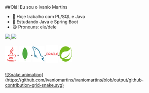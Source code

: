##Olá! Eu sou o Ivanio Martins
- 🔭 Hoje trabalho com PL/SQL e Java
- 🌱 Estudando Java e Spring Boot
- 😄 Pronouns: ele/dele

<div>
  <a href="https://github.com/ivaniomartins">
  <img height="180em" src="https://github-readme-stats.vercel.app/api?username=ivaniomartins&show_icons=true&theme=dark&include_all_commits=true&count_private=true"/>
 <img height="180em" src="https://github-readme-stats.vercel.app/api/top-langs/?username=ivaniomartins&layout=compact&langs_count=7&theme=dark"/>
</div>
  <div style="display: inline_block"><br>
  <img align="center" alt="Ivanio-Jv" height="50" width="40" src="https://raw.githubusercontent.com/devicons/devicon/master/icons/java/java-plain.svg">
  <img align="center" alt="Ivanio-Mb" height="50" width="40" src="https://raw.githubusercontent.com/devicons/devicon/master/icons/mongodb/mongodb-plain.svg">
  <img align="center" alt="Ivanio-Ms" height="50" width="40" src="https://raw.githubusercontent.com/devicons/devicon/master/icons/mysql/mysql-original.svg">
  <img align="center" alt="Ivanio-Oc" height="60" width="40" src="https://github.com/devicons/devicon/blob/master/icons/oracle/oracle-original.svg"> 
  <img align="center" alt="Ivanio-Spring" height="50" width="40" src="https://github.com/devicons/devicon/blob/master/icons/spring/spring-original.svg">
 
</div>

##

<div>
 ![Snake animation](https://github.com/ivaniomartins/ivaniomartins/blob/output/github-contribution-grid-snake.svg)

  </div>

